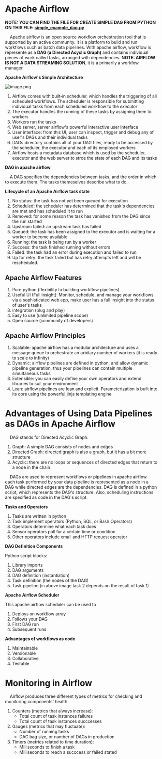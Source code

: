 # Apache Airflow

**NOTE: YOU CAN FIND THE FILE FOR CREATE SIMPLE DAG FROM PYTHON ON THIS FILE: [simple_example_dag.py](/simple_example_dag.py)**

&nbsp;&nbsp;&nbsp;&nbsp;Apache airflow is an open source workflow orchestration tool that is supported by an active community. It is a platform to build and run workflows such as batch data pipelines. With apache airflow, workflow is represente as a **DAG (a Directed Acyclic Graph)** and contains individual pieces of work called tasks, arranged with dependencies. **NOTE: AIRFLOW IS NOT A DATA STREAMING SOLUTION**, it is a primarily a workfow manager

**Apache Airflow's Simple Architecture**

![image.png](attachment:image.png)

1. Airflow comes with built-in scheduler, which handles the triggering of all scheduled workflows. The scheduler is responsible for submitting individual tasks from each scheduled workflow to the *executor*
2. The executor handles the running of these tasks by assigning them to workers
3. Workers run the tasks
4. Web server, server airflow's powerful interactive user interface
5. User interface: from this UI, user can inspect, trigger and debug any of user's DAGs and their individual tasks
6. DAGs directory contains all of your DAG files, ready to be accessed by the scheduler, the executor and each of its employed workers
7. Airflow hosts a metadata database which is used by the scheduler, executor and the web server to stroe the state of each DAG and its tasks

**DAG in apache airflow**

&nbsp;&nbsp;&nbsp;&nbsp;A DAG specifies the dependencies between tasks, and the order in which to execute them. The tasks themeselves describe what to do.

**Lifecycle of an Apache Airflow task state**

1. No status: the task has not yet been queued for execution
2. Scheduled: the scheduler has determined that the task's dependencies are met and has scheduled it to run
3. Removed: for some reason the task has vanished from the DAG since the run started
4. Upstream failed: an upstream task has failed
5. Queued: the task has been assigned to the executor and is waiting for a worker to become available
6. Running: the task is being run by a worker
7. Success: the task finished running without errors
8. Failed: the task had an error during execution and failed to run
9. Up for retry: the task failed but has retry attempts left and will be rescheduled.

## Apache Airflow Features

1. Pure python (flexibility to building workflow pipelines)
2. Useful UI (Full insight): Monitor, schedule, and manage your workflows via a sophisticated web app, make user has a full insight into the status of user's tasks
3. Integration (plug and play)
4. Easy to use (unlimited pipeline scope)
5. Open source (community of developers)

## Apache Airflow Principles

1. Scalable: apache airflow has a modular architecture and uses a message queue to orchestrate an arbitary number of workers (it is ready to scale to infinity)
2. Dynamic: airflow pipelines are defined in python, and allow dynamic pipeline generation, thus your pipelines can contain multiple simultaneous tasks
3. Extensible: you can easily define your own operators and extend libraries to suit your environment
4. Lean: airflow pipelines are lean and explicit. Parameterization is built into its core using the powerful jinja templating engine

# Advantages of Using Data Pipelines as DAGs in Apache Airflow

&nbsp;&nbsp;&nbsp;&nbsp;DAG stands for Directed Acyclic Graph. 
1. Graph: A simple DAG consists of nodes and edges
2. Directed Graph: directed graph is also a graph, but it has a bit more structure
3. Acyclic: there are no loops or sequences of directed edges that return to a node in the chain

&nbsp;&nbsp;&nbsp;&nbsp;DAGs are used to represent workflows or pipelines in apache airflow. each task performed by your data pipeline is represented as a node in a DAG while directed edges are the dependencies. DAG is defined in a python script, which represents the DAG's structure. Also, scheduling instructions are specified as code in the DAG's script.

**Tasks and Operators**
1. Tasks are written in python
2. Task implement operators (Python, SQL, or Bash Operators)
3. Operators determine what each task does
4. Sensor operators poll for a certain time or condition
5. Other operators include email and HTTP request operator

**DAG Definition Components**

Python script blocks:

1. Library imports
2. DAG arguments
3. DAG definition (instantiation)
4. Task definition (the nodes of the DAG)
5. Task pipeline (in above image task 2 depends on the result of task 1)

**Apache Airflow Scheduler**

This apache airflow scheduler can be used to
1. Deploys on workflow array
2. Follows your DAG
3. First DAG run
4. Subsequent runs

**Advantages of workflows as code**
1. Maintainable
2. Versionable
3. Collaborative
4. Testable

# Monitoring in Airflow

&nbsp;&nbsp;&nbsp;&nbsp;Airflow produces three different types of metrics for checking and monitoring components' health:

1. Counters (metrics that always increase):
    - Total count of task instances failures
    - Total count of task instances succcesses
2. Gauges (metrics that may fluctuate):
    - Number of running tasks
    - DAG bag size, or number of DAGs in production
3. Timers (metrics related to time duration):
    - Milliseconds to finish a task
    - Milliseconds to reach a succcess or failed stated